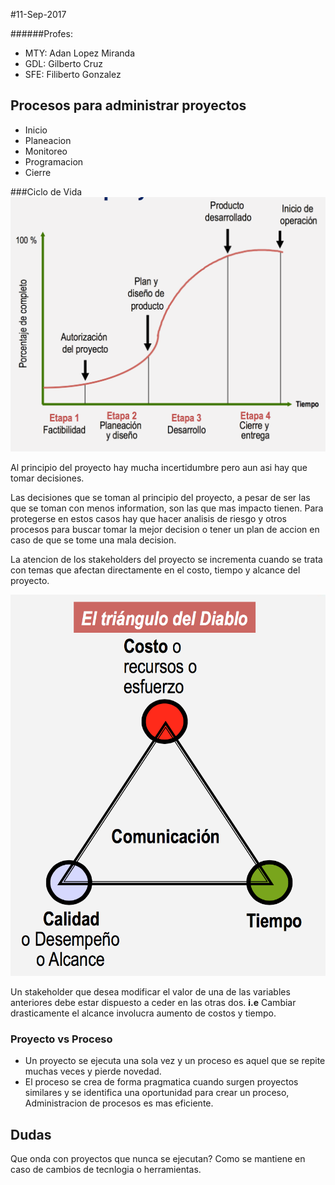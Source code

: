 #11-Sep-2017

######Profes:
* MTY: Adan Lopez Miranda
* GDL: Gilberto Cruz
* SFE: Filiberto Gonzalez

## Procesos para administrar proyectos
* Inicio
* Planeacion
* Monitoreo
* Programacion
* Cierre

###Ciclo de Vida
![Grafica Ciclo de Vida](images/cicloDeVida.png)

Al principio del proyecto hay mucha incertidumbre pero aun asi hay que tomar decisiones. 

Las decisiones que se toman al principio del proyecto, a pesar de ser las que se toman con menos information, son las que mas impacto tienen. Para protegerse en estos casos hay que hacer analisis de riesgo y otros procesos para buscar tomar la mejor decision o tener un plan de accion en caso de que se tome una mala decision.

La atencion de los stakeholders del proyecto se incrementa cuando se trata con temas que afectan directamente en el costo, tiempo y alcance del proyecto. 

![Triangulo del Diablo](images/trianguloDelDiablo.png)

Un stakeholder que desea modificar el valor de una de las variables anteriores debe estar dispuesto a ceder en las otras dos. **i.e** Cambiar drasticamente el alcance involucra aumento de costos y tiempo.

### Proyecto vs Proceso
* Un proyecto se ejecuta una sola vez y un proceso es aquel que se repite muchas veces y pierde novedad.
* El proceso se crea de forma pragmatica cuando surgen proyectos similares y se identifica una oportunidad para crear un proceso, Administracion de procesos es mas eficiente.

## Dudas
Que onda con proyectos que nunca se ejecutan?
Como se mantiene en caso de cambios de tecnlogia o herramientas.


